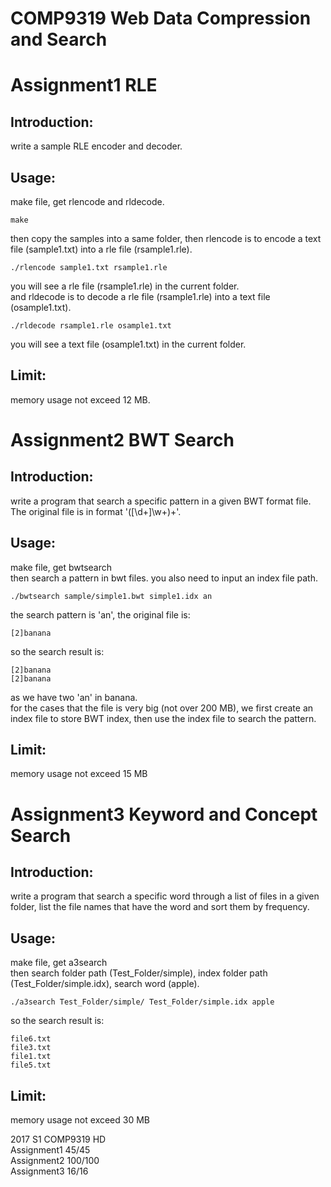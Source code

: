 # COMP9319 Web Data Compression and Search

Assignment1 RLE
=====

Introduction:
-----
write a sample RLE encoder and decoder.

Usage:
-----
make file, get rlencode and rldecode.
```
make
```
then copy the samples into a same folder, then rlencode is to encode a text file (sample1.txt) into a rle file (rsample1.rle).
```
./rlencode sample1.txt rsample1.rle
```
you will see a rle file (rsample1.rle) in the current folder.   
and rldecode is to decode a rle file (rsample1.rle) into a text file (osample1.txt).
```
./rldecode rsample1.rle osample1.txt
```
you will see a text file (osample1.txt) in the current folder.

Limit:
-----
memory usage not exceed 12 MB.


Assignment2 BWT Search
=====

Introduction:
-----
write a program that search a specific pattern in a given BWT format file. The original file is in format '(\[\d+\]\w+)+'.

Usage:
-----
make file, get bwtsearch  
then search a pattern in bwt files. you also need to input an index file path.
```
./bwtsearch sample/simple1.bwt simple1.idx an
```
the search pattern is 'an', the original file is:
```
[2]banana
```
so the search result is:
```
[2]banana
[2]banana
```
as we have two 'an' in banana.  
for the cases that the file is very big (not over 200 MB), we first create an index file to store BWT index, then use the index file to search the pattern.

Limit:
-----
memory usage not exceed 15 MB


Assignment3 Keyword and Concept Search
=====

Introduction:
------
write a program that search a specific word through a list of files in a given folder, list the file names that have the word and sort them by frequency.

Usage:
-----
make file, get a3search   
then search folder path (Test_Folder/simple), index folder path (Test_Folder/simple.idx), search word (apple).
```
./a3search Test_Folder/simple/ Test_Folder/simple.idx apple
```
so the search result is:
```
file6.txt
file3.txt
file1.txt
file5.txt
```

Limit:
-----
memory usage not exceed 30 MB   

2017 S1 COMP9319 HD   
Assignment1 45/45   
Assignment2 100/100   
Assignment3 16/16   
